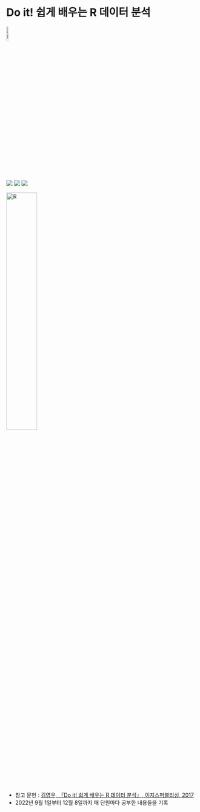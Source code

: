 # Do it! 쉽게 배우는 R 데이터 분석
<img alt="R" src="https://www.r-project.org/Rlogo.png" width="10%"/>

![](https://img.shields.io/badge/R-4.2.2-DDDDDD?style=flat&logo=R&logoColor=FFFFFF&labelColor=276DC3)
![](https://img.shields.io/badge/Visual_Studio_Code-007ACC?style=flat&logo=VisualStudioCode&logoColor=FFFFFF)
![](https://img.shields.io/badge/RStudio-75AADB?style=flat&logo=RStudio&logoColor=FFFFFF)

<img alt="R" src="https://github.com/youngwoos/Doit_R/raw/master/cover.png" width="40%"/>

- 참고 문헌 : [김영우, 『Do it! 쉽게 배우는 R 데이터 분석』, 이지스퍼블리싱, 2017](http://www.easyspub.co.kr/20_Menu/BookView/147/PUB)
- 2022년 9월 1일부터 12월 8일까지 매 단원마다 공부한 내용들을 기록
